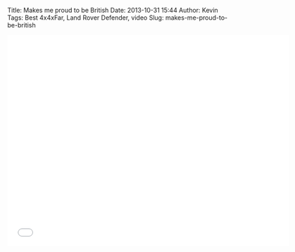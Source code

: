 Title: Makes me proud to be British
Date: 2013-10-31 15:44
Author: Kevin
Tags: Best 4x4xFar, Land Rover Defender, video
Slug: makes-me-proud-to-be-british

<iframe width="640" height="480" src="//www.youtube-nocookie.com/embed/STB4U9zZsa4?rel=0" frameborder="0" allowfullscreen></iframe>
